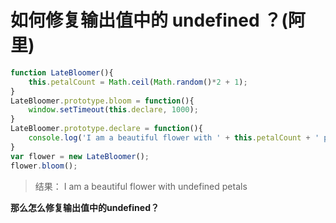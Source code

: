 # 如何修复输出值中的 undefined ？(阿里)

```js
function LateBloomer(){
    this.petalCount = Math.ceil(Math.random()*2 + 1);
}
LateBloomer.prototype.bloom = function(){
    window.setTimeout(this.declare, 1000);
}
LateBloomer.prototype.declare = function(){
    console.log('I am a beautiful flower with ' + this.petalCount + ' petals');
}
var flower = new LateBloomer();
flower.bloom();
```
> 结果： I am a beautiful flower with undefined petals

**那么怎么修复输出值中的undefined？**
